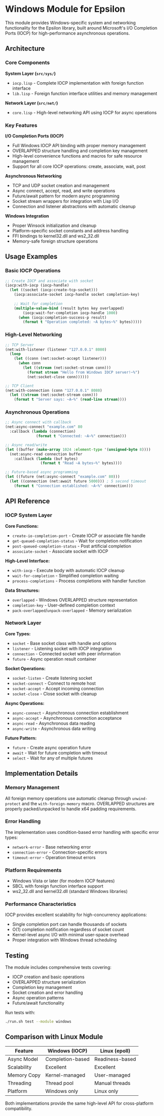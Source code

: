 # Windows Module for Epsilon

This module provides Windows-specific system and networking functionality for the Epsilon library, built around Microsoft's I/O Completion Ports (IOCP) for high-performance asynchronous operations.

## Architecture

### Core Components

**System Layer (`src/sys/`)**
- `iocp.lisp` - Complete IOCP implementation with foreign function interface
- `lib.lisp` - Foreign function interface utilities and memory management

**Network Layer (`src/net/`)**
- `core.lisp` - High-level networking API using IOCP for async operations

### Key Features

**I/O Completion Ports (IOCP)**
- Full Windows IOCP API binding with proper memory management
- OVERLAPPED structure handling and completion key management
- High-level convenience functions and macros for safe resource management
- Support for all core IOCP operations: create, associate, wait, post

**Asynchronous Networking**
- TCP and UDP socket creation and management
- Async connect, accept, read, and write operations
- Future/await pattern for modern async programming
- Socket stream wrappers for integration with Lisp I/O
- Connection and listener abstractions with automatic cleanup

**Windows Integration**
- Proper Winsock initialization and cleanup
- Platform-specific socket constants and address handling
- FFI bindings to kernel32.dll and ws2_32.dll
- Memory-safe foreign structure operations

## Usage Examples

### Basic IOCP Operations

```lisp
;; Create IOCP and associate with socket
(iocp:with-iocp (iocp-handle)
  (let ((socket (iocp:create-tcp-socket)))
    (iocp:associate-socket iocp-handle socket completion-key)
    
    ;; Wait for completion
    (multiple-value-bind (result bytes key overlapped)
        (iocp:wait-for-completion iocp-handle 1000)
      (when (iocp:completion-success-p result)
        (format t "Operation completed: ~A bytes~%" bytes)))))
```

### High-Level Networking

```lisp
;; TCP Server
(net:with-listener (listener "127.0.0.1" 8080)
  (loop
    (let ((conn (net:socket-accept listener)))
      (when conn
        (let ((stream (net:socket-stream conn)))
          (format stream "Hello from Windows IOCP server!~%")
          (net:socket-close conn))))))

;; TCP Client  
(net:with-connection (conn "127.0.0.1" 8080)
  (let ((stream (net:socket-stream conn)))
    (format t "Server says: ~A~%" (read-line stream))))
```

### Asynchronous Operations

```lisp
;; Async connect with callback
(net:async-connect "example.com" 80 
  :callback (lambda (connection)
              (format t "Connected: ~A~%" connection)))

;; Async read/write
(let ((buffer (make-array 1024 :element-type '(unsigned-byte 8))))
  (net:async-read connection buffer
    :callback (lambda (buf bytes)
                (format t "Read ~A bytes~%" bytes))))

;; Future-based async programming
(let ((future (net:async-connect "example.com" 80)))
  (let ((connection (net:await future 5000))) ; 5 second timeout
    (format t "Connection established: ~A~%" connection)))
```

## API Reference

### IOCP System Layer

**Core Functions:**
- `create-io-completion-port` - Create IOCP or associate file handle
- `get-queued-completion-status` - Wait for completion notification
- `post-queued-completion-status` - Post artificial completion
- `associate-socket` - Associate socket with IOCP

**High-Level Interface:**
- `with-iocp` - Execute body with automatic IOCP cleanup
- `wait-for-completion` - Simplified completion waiting
- `process-completions` - Process completions with handler function

**Data Structures:**
- `overlapped` - Windows OVERLAPPED structure representation
- `completion-key` - User-defined completion context
- `pack-overlapped`/`unpack-overlapped` - Memory serialization

### Network Layer

**Core Types:**
- `socket` - Base socket class with handle and options
- `listener` - Listening socket with IOCP integration
- `connection` - Connected socket with peer information
- `future` - Async operation result container

**Socket Operations:**
- `socket-listen` - Create listening socket
- `socket-connect` - Connect to remote host
- `socket-accept` - Accept incoming connection
- `socket-close` - Close socket with cleanup

**Async Operations:**
- `async-connect` - Asynchronous connection establishment
- `async-accept` - Asynchronous connection acceptance
- `async-read` - Asynchronous data reading
- `async-write` - Asynchronous data writing

**Future Pattern:**
- `future` - Create async operation future
- `await` - Wait for future completion with timeout
- `select` - Wait for any of multiple futures

## Implementation Details

### Memory Management

All foreign memory operations use automatic cleanup through `unwind-protect` and the `with-foreign-memory` macro. OVERLAPPED structures are properly packed/unpacked to handle x64 padding requirements.

### Error Handling

The implementation uses condition-based error handling with specific error types:
- `network-error` - Base networking error
- `connection-error` - Connection-specific errors  
- `timeout-error` - Operation timeout errors

### Platform Requirements

- Windows Vista or later (for modern IOCP features)
- SBCL with foreign function interface support
- ws2_32.dll and kernel32.dll (standard Windows libraries)

### Performance Characteristics

IOCP provides excellent scalability for high-concurrency applications:
- Single completion port can handle thousands of sockets
- O(1) completion notification regardless of socket count
- Kernel-level async I/O with minimal user-space overhead
- Proper integration with Windows thread scheduling

## Testing

The module includes comprehensive tests covering:
- IOCP creation and basic operations
- OVERLAPPED structure serialization
- Completion key management
- Socket creation and error handling
- Async operation patterns
- Future/await functionality

Run tests with:
```bash
./run.sh test --module windows
```

## Comparison with Linux Module

| Feature | Windows (IOCP) | Linux (epoll) |
|---------|----------------|---------------|
| Async Model | Completion-based | Readiness-based |
| Scalability | Excellent | Excellent |
| Memory Copy | Kernel-managed | User-managed |
| Threading | Thread pool | Manual threads |
| Platform | Windows only | Linux only |

Both implementations provide the same high-level API for cross-platform compatibility.